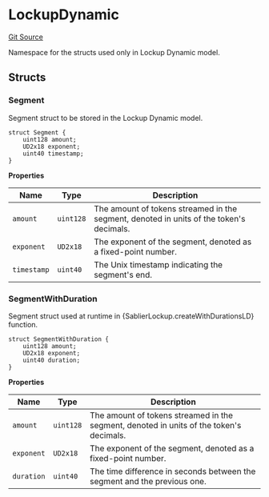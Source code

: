 # LockupDynamic

[Git Source](https://github.com/sablier-labs/lockup/blob/463278dbb461b1733d6424cf0aeee3b8d6bc036a/src/types/DataTypes.sol)

Namespace for the structs used only in Lockup Dynamic model.

## Structs

### Segment

Segment struct to be stored in the Lockup Dynamic model.

```solidity
struct Segment {
    uint128 amount;
    UD2x18 exponent;
    uint40 timestamp;
}
```

**Properties**

| Name        | Type      | Description                                                                             |
| ----------- | --------- | --------------------------------------------------------------------------------------- |
| `amount`    | `uint128` | The amount of tokens streamed in the segment, denoted in units of the token's decimals. |
| `exponent`  | `UD2x18`  | The exponent of the segment, denoted as a fixed-point number.                           |
| `timestamp` | `uint40`  | The Unix timestamp indicating the segment's end.                                        |

### SegmentWithDuration

Segment struct used at runtime in {SablierLockup.createWithDurationsLD} function.

```solidity
struct SegmentWithDuration {
    uint128 amount;
    UD2x18 exponent;
    uint40 duration;
}
```

**Properties**

| Name       | Type      | Description                                                                             |
| ---------- | --------- | --------------------------------------------------------------------------------------- |
| `amount`   | `uint128` | The amount of tokens streamed in the segment, denoted in units of the token's decimals. |
| `exponent` | `UD2x18`  | The exponent of the segment, denoted as a fixed-point number.                           |
| `duration` | `uint40`  | The time difference in seconds between the segment and the previous one.                |
